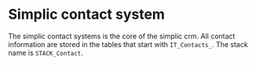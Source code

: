 # Simplic contact system

The simplic contact systems is the core of the simplic crm. All contact information are stored in the tables that start with `IT_Contacts_`.
The stack name is `STACK_Contact`.